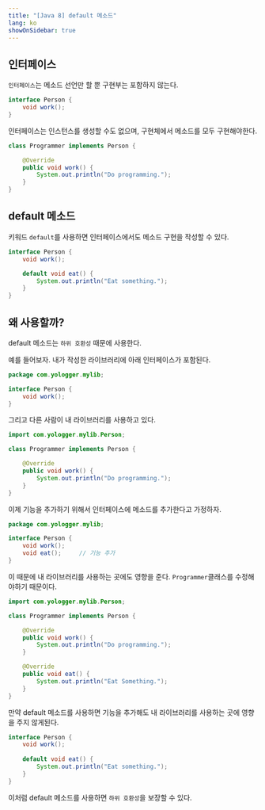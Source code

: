 ```yaml
---
title: "[Java 8] default 메소드"
lang: ko
showOnSidebar: true
---
```


## 인터페이스
`인터페이스`는 메소드 선언만 할 뿐 구현부는 포함하지 않는다.
``` java Person.java
interface Person {
    void work();
}
```
인터페이스는 인스턴스를 생성할 수도 없으며, 구현체에서 메소드를 모두 구현해야한다.
``` java Programmer.java
class Programmer implements Person {

    @Override
    public void work() {
        System.out.println("Do programming.");
    }
}
```

## default 메소드
키워드 `default`를 사용하면 인터페이스에서도 메소드 구현을 작성할 수 있다.
``` java Person.java
interface Person {
    void work();

    default void eat() {
        System.out.println("Eat something.");
    }
}
```

## 왜 사용할까?
default 메소드는 `하위 호환성` 때문에 사용한다. 

예를 들어보자. 내가 작성한 라이브러리에 아래 인터페이스가 포함된다.
``` java Person.java
package com.yologger.mylib;

interface Person {
    void work();
}
```
그리고 다른 사람이 내 라이브러리를 사용하고 있다.
``` java Programmer.java
import com.yologger.mylib.Person;

class Programmer implements Person {

    @Override
    public void work() {
        System.out.println("Do programming.");
    }
}
```
이제 기능을 추가하기 위해서 인터페이스에 메소드를 추가한다고 가정하자.
``` java Person.java
package com.yologger.mylib;

interface Person {
    void work();
    void eat();     // 기능 추가
}
```
이 때문에 내 라이브러리를 사용하는 곳에도 영향을 준다. `Programmer`클래스를 수정해야하기 때문이다.
``` java Programmer.java
import com.yologger.mylib.Person;

class Programmer implements Person {

    @Override
    public void work() {
        System.out.println("Do programming.");
    }

    @Override
    public void eat() {
        System.out.println("Eat Something.");
    }
}
```
만약 default 메소드를 사용하면 기능을 추가해도 내 라이브러리를 사용하는 곳에 영향을 주지 않게된다.
``` java Person.java
interface Person {
    void work();
    
    default void eat() {
        System.out.println("Eat something.");
    }
}
```
이처럼 default 메소드를 사용하면 `하위 호환성`을 보장할 수 있다.